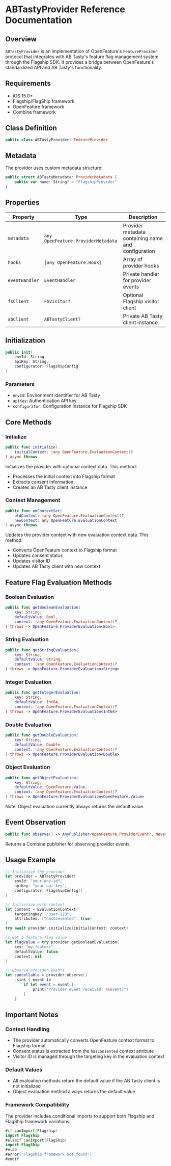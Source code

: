 # ABTastyProvider Reference Documentation

## Overview

`ABTastyProvider` is an implementation of OpenFeature's `FeatureProvider` protocol that integrates with AB Tasty's feature flag management system through the Flagship SDK. It provides a bridge between OpenFeature's standardized API and AB Tasty's functionality.

## Requirements

- iOS 15.0+
- Flagship/FlagShip framework
- OpenFeature framework
- Combine framework

## Class Definition

```swift
public class ABTastyProvider: FeatureProvider
```

## Metadata

The provider uses custom metadata structure:

```swift
public struct ABTastyMetadata: ProviderMetadata {
    public var name: String? = "FlagshipProvider"
}
```

## Properties

| Property | Type | Description |
|----------|------|-------------|
| `metadata` | `any OpenFeature.ProviderMetadata` | Provider metadata containing name and configuration |
| `hooks` | `[any OpenFeature.Hook]` | Array of provider hooks |
| `eventHandler` | `EventHandler` | Private handler for provider events |
| `fsClient` | `FSVisitor?` | Optional Flagship visitor client |
| `abClient` | `ABTastyClient?` | Private AB Tasty client instance |

## Initialization

```swift
public init(
    envId: String,
    apiKey: String,
    configurator: FlagshipConfig
)
```

### Parameters
- `envId`: Environment identifier for AB Tasty
- `apiKey`: Authentication API key
- `configurator`: Configuration instance for Flagship SDK

## Core Methods

### Initialize

```swift
public func initialize(
    initialContext: (any OpenFeature.EvaluationContext)?
) async throws
```

Initializes the provider with optional context data. This method:
- Processes the initial context into Flagship format
- Extracts consent information
- Creates an AB Tasty client instance

### Context Management

```swift
public func onContextSet(
    oldContext: (any OpenFeature.EvaluationContext)?, 
    newContext: any OpenFeature.EvaluationContext
) async throws
```

Updates the provider context with new evaluation context data. This method:
- Converts OpenFeature context to Flagship format
- Updates consent status
- Updates visitor ID
- Updates AB Tasty client with new context

## Feature Flag Evaluation Methods

### Boolean Evaluation

```swift
public func getBooleanEvaluation(
    key: String,
    defaultValue: Bool,
    context: (any OpenFeature.EvaluationContext)?
) throws -> OpenFeature.ProviderEvaluation<Bool>
```

### String Evaluation

```swift
public func getStringEvaluation(
    key: String,
    defaultValue: String,
    context: (any OpenFeature.EvaluationContext)?
) throws -> OpenFeature.ProviderEvaluation<String>
```

### Integer Evaluation

```swift
public func getIntegerEvaluation(
    key: String,
    defaultValue: Int64,
    context: (any OpenFeature.EvaluationContext)?
) throws -> OpenFeature.ProviderEvaluation<Int64>
```

### Double Evaluation

```swift
public func getDoubleEvaluation(
    key: String,
    defaultValue: Double,
    context: (any OpenFeature.EvaluationContext)?
) throws -> OpenFeature.ProviderEvaluation<Double>
```

### Object Evaluation

```swift
public func getObjectEvaluation(
    key: String,
    defaultValue: OpenFeature.Value,
    context: (any OpenFeature.EvaluationContext)?
) throws -> OpenFeature.ProviderEvaluation<OpenFeature.Value>
```

Note: Object evaluation currently always returns the default value.

## Event Observation

```swift
public func observe() -> AnyPublisher<OpenFeature.ProviderEvent?, Never>
```

Returns a Combine publisher for observing provider events.

## Usage Example

```swift
// Initialize the provider
let provider = ABTastyProvider(
    envId: "your-env-id",
    apiKey: "your-api-key",
    configurator: FlagshipConfig()
)

// Initialize with context
let context = EvaluationContext(
    targetingKey: "user-123",
    attributes: ["hasConsented": true]
)
try await provider.initialize(initialContext: context)

// Get a feature flag value
let flagValue = try provider.getBooleanEvaluation(
    key: "my-feature",
    defaultValue: false,
    context: nil
)

// Observe provider events
let cancellable = provider.observe()
    .sink { event in
        if let event = event {
            print("Provider event received: \(event)")
        }
    }
```

## Important Notes

### Context Handling
- The provider automatically converts OpenFeature context format to Flagship format
- Consent status is extracted from the `hasConsented` context attribute
- Visitor ID is managed through the targeting key in the evaluation context

### Default Values
- All evaluation methods return the default value if the AB Tasty client is not initialized
- Object evaluation method always returns the default value

### Framework Compatibility
The provider includes conditional imports to support both Flagship and FlagShip framework variations:

```swift
#if canImport(Flagship)
import Flagship
#elseif canImport(FlagShip)
import FlagShip
#else
#error("Flagship framework not found")
#endif
```